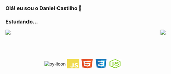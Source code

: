 ### Olá! eu sou o Daniel Castilho 🤚
### Estudando...
<div>
  
  <img  height="180em" src="https://github-readme-stats.vercel.app/api?username=DanielCastilhoDIniz&show_icons=true&theme=great-gatsby&include_all_commits=true&count_private=true"/>
  <img align="right" height="180em" src="https://github-readme-stats.vercel.app/api/top-langs/?username=DanielCastilhoDIniz&layout=compact&langs_count=16&theme=great-gatsby"/>
</div>
<br>

<div  align="center"> 
  <div style="display: inline_block"><br>
    <!-- <img align="left" height="250" alt="coding-time" src="code.gif"> -->
    <h1 align="center"></h1>    
    <img align="center" heigth="30" width="40" alt="py-icon" src="https://cdn.jsdelivr.net/gh/devicons/devicon/icons/python/python-original.alt="js-icon"svg" />          
    <img align="center" height="30" width="40"   src="https://raw.githubusercontent.com/devicons/devicon/master/icons/javascript/javascript-plain.svg">
    <img align="center" height="30" width="40" alt="html-icon" src="https://raw.githubusercontent.com/devicons/devicon/master/icons/html5/html5-original.svg">
    <img align="center" height="30" width="40" alt="css-icon" src="https://raw.githubusercontent.com/devicons/devicon/master/icons/css3/css3-original.svg">  
    <img align="center" height="30" width="40" alt="nodejs-icon" src="https://raw.githubusercontent.com/devicons/devicon/master/icons/nodejs/nodejs-original.svg">
   
   </div>
  
   
</div>
  

